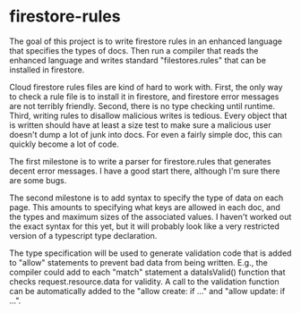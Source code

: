 # firestore-rules

The goal of this project is to write firestore rules in an enhanced language that specifies the types of docs. 
Then run a compiler that reads the enhanced language and writes standard "filestores.rules" that can be installed in firestore.

Cloud firestore rules files are kind of hard to work with. 
First, the only way to check a rule file is to install it in firestore, and firestore error messages are not terribly friendly.
Second, there is no type checking until runtime.
Third, writing rules to disallow malicious writes is tedious. 
Every object that is written should have at least a size test to make sure a malicious user doesn't dump a lot of junk into docs.
For even a fairly simple doc, this can quickly become a lot of code. 

The first milestone is to write a parser for firestore.rules that generates decent error messages.
I have a good start there, although I'm sure there are some bugs.

The second milestone is to add syntax to specify the type of data on each page. 
This amounts to specifying what keys are allowed in each doc, and the types and maximum sizes of the associated values.
I haven't worked out the exact syntax for this yet, but it will probably look like a very restricted version of a typescript type declaration.

The type specification will be used to generate validation code that is added to "allow" statements to prevent bad data from being written.
E.g., the compiler could add to each "match" statement a dataIsValid() function that checks request.resource.data for validity. A call to
the validation function can be automatically added to the "allow create: if ..." and "allow update: if ...". 













